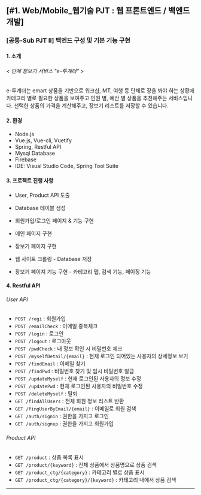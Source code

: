 ## [#1. Web/Mobile_웹기술 PJT : 웹 프론트엔드 / 백엔드 개발]

### [공통-Sub PJT II] 백엔드 구성 및 기본 기능 구현

#### 1. 소개

###### < 단체 장보기 서비스  "e-투계더" >

e-투계더는 emart 상품을 기반으로 워크샵, MT, 여행 등 단체로 장을 봐야 하는 상황에 카테고리 별로 필요한 상품을 보여주고 인원 별, 예산 별 상품을 추천해주는 서비스입니다. 선택한 상품의 가격을 계산해주고, 장보기 리스트를 저장할 수 있습니다.



#### 2. 환경

- Node.js
- Vue.js, Vue-cli, Vuetify
- Spring, Restful API
- Mysql Database
- Firebase
- IDE: Visual Studio Code, Spring Tool Suite



#### 3. 프로젝트 진행 사항

- User, Product API 도출
- Database 테이블 생성

- 회원가입/로그인 페이지 & 기능 구현
- 메인 페이지 구현
- 장보기 페이지 구현
- 웹 사이트 크롤링 - Database 저장
- 장보기 페이지 기능 구현 - 카테고리 탭, 검색 기능, 페이징 기능



#### 4. Restful API 

###### 	User API

- `POST /regi` : 회원가입
- `POST /emailCheck` : 이메일 중복체크
- `POST /login` : 로그인
- `POST /logout` : 로그아웃
- `POST /pwdCheck` : 내 정보 확인 시 비밀번호 체크
- `POST /myselfDetail/{email}` : 현재 로그인 되어있는 사용자의 상세정보 보기
- `POST /findEmail` : 이메일 찾기
- `POST /findPwd` : 비밀번호 찾기 및 임시 비밀번호 발급
- `POST /updateMyself` : 현재 로그인된 사용자의 정보 수정
- `POST /updatePwd` : 현재 로그인된 사용자의 비밀번호 수정
- `POST /deleteMyself` : 탈퇴
- `GET /findAllUsers` : 전체 회원 정보 리스트 반환
- `GET /fingUserByEmail/{email}` : 이메일로 회원 검색
- `GET /auth/signin` : 권한을 가지고 로그인
- `GET /auth/signup` : 권한을 가지고 회원가입



###### 	Product API

- `GET /product` : 상품 목록 표시
- `GET /product/{keyword}` : 전체 상품에서 상품명으로 상품 검색
- `GET /product_ctg/{category}` : 카테고리 별로 상품 표시
- `GET /product_ctg/{category}/{keyword}` : 카테고리 내에서 상품 검색



------

